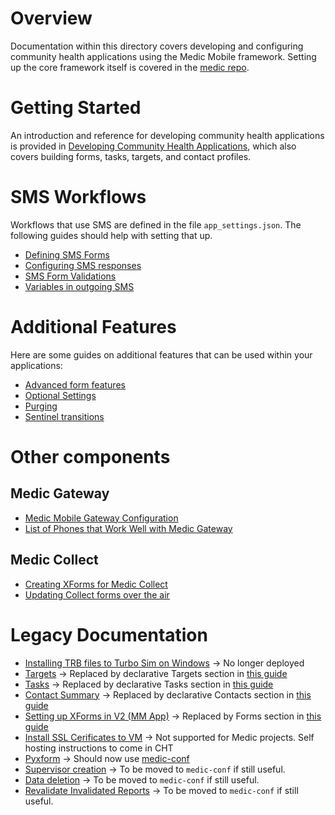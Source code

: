 # Overview
Documentation within this directory covers developing and configuring community health applications using the Medic Mobile framework. Setting up the core framework itself is covered in the [medic repo](https://github.com/medic/medic#easy-deployment). 

# Getting Started
An introduction and reference for developing community health applications is provided in [Developing Community Health Applications](https://github.com/medic/medic-docs/blob/master/configuration/developing-community-health-applications.md), which also covers building forms, tasks, targets, and contact profiles.

# SMS Workflows
Workflows that use SMS are defined in the file `app_settings.json`. The following guides should help with setting that up.
- [Defining SMS Forms](https://github.com/medic/medic-docs/blob/master/configuration/forms.md#json-forms)
- [Configuring SMS responses](app-settings.md)
- [SMS Form Validations](app-settings-validations.md)
- [Variables in outgoing SMS](variables-in-messages.md)

# Additional Features
Here are some guides on additional features that can be used within your applications: 
- [Advanced form features](forms.md)
- [Optional Settings](https://github.com/medic/medic-docs/blob/master/configuration/app-settings.md#optional-settings)
- [Purging](purging.md)
- [Sentinel transitions](transitions.md)

# Other components
## Medic Gateway
- [Medic Mobile Gateway Configuration](gateway-config.md)
- [List of Phones that Work Well with Medic Gateway](gateway-phones.md)

## Medic Collect
- [Creating XForms for Medic Collect](create-xforms-for-medic-collect.md)
- [Updating Collect forms over the air](collect-form-update-over-the-air.md)

# Legacy Documentation
- [Installing TRB files to Turbo Sim on Windows](installing-trb-windows.md) → No longer deployed
- [Targets](targets.md) → Replaced by declarative Targets section in [this guide](https://github.com/medic/medic-docs/blob/master/configuration/developing-community-health-applications.md#targets)
- [Tasks](tasks.md) → Replaced by declarative Tasks section in [this guide](https://github.com/medic/medic-docs/blob/master/configuration/developing-community-health-applications.md#tasks)
- [Contact Summary](contact-summary.md) → Replaced by declarative Contacts section in [this guide](https://github.com/medic/medic-docs/blob/master/configuration/developing-community-health-applications.md#contacts)
- [Setting up XForms in V2 (MM App)](setting-up-xforms-for-mm-app.md) → Replaced by Forms section in [this guide](https://github.com/medic/medic-docs/blob/master/configuration/developing-community-health-applications.md#forms)
- [Install SSL Cerificates to VM](install-ssl-certificates-to-vm.md) → Not supported for Medic projects. Self hosting instructions to come in CHT
- [Pyxform](pyxform.md) → Should now use [medic-conf](https://github.com/medic/medic-conf#installation)
- [Supervisor creation](supervisor-creation.md) → To be moved to `medic-conf` if still useful.
- [Data deletion](data-deletion.md) → To be moved to `medic-conf` if still useful.
- [Revalidate Invalidated Reports](revalidate-invalidated-report.md) → To be moved to `medic-conf` if still useful.

